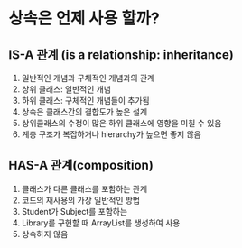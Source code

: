 상속은 언제 사용 할까?
===================
IS-A 관계 (is a relationship: inheritance)
-----------------------------------
1. 일반적인 개념과 구체적인 개념과의 관계
2. 상위 클래스: 일반적인 개념
3. 하위 클래스: 구체적인 개념들이 추가됨
4. 상속은 클래스간의 결합도가 높은 설계
5. 상위클래스의 수정이 많은 하위 클래스에 영향을 미칠 수 있음
6. 계층 구조가 복잡하거나 hierarchy가 높으면 좋지 않음

HAS-A 관계(composition)
---------------------
1. 클래스가 다른 클래스를 포함하는 관계
2. 코드의 재사용의 가장 일반적인 방법
3. Student가 Subject를 포함하는
4. Library를 구현할 때 ArrayList를 생성하여 사용
5. 상속하지 않음